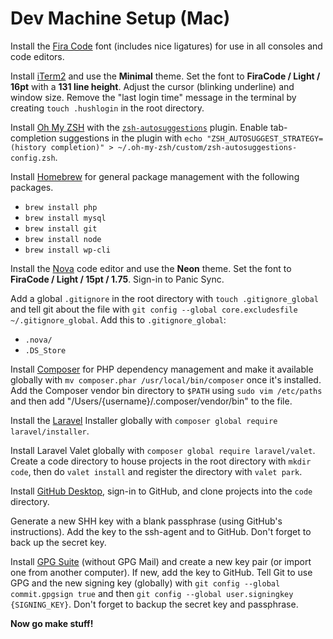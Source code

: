 # Dev Machine Setup (Mac)

Install the [Fira Code](https://github.com/tonsky/FiraCode) font (includes nice ligatures) for use in all consoles and code editors.

Install [iTerm2](https://iterm2.com/index.html) and use the **Minimal** theme. Set the font to **FiraCode / Light / 16pt** with a **131 line height**. Adjust the cursor (blinking underline) and window size. Remove the "last login time" message in the terminal by creating `touch .hushlogin` in the root directory.

Install [Oh My ZSH](https://ohmyz.sh) with the [`zsh-autosuggestions`](https://github.com/zsh-users/zsh-autosuggestions) plugin. Enable tab-completion suggestions in the plugin with `echo "ZSH_AUTOSUGGEST_STRATEGY=(history completion)" > ~/.oh-my-zsh/custom/zsh-autosuggestions-config.zsh`.

Install [Homebrew](https://brew.sh) for general package management with the following packages.

-   `brew install php`
-   `brew install mysql`
-   `brew install git`
-   `brew install node`
-   `brew install wp-cli`

Install the [Nova](https://nova.app) code editor and use the **Neon** theme. Set the font to **FiraCode / Light / 15pt / 1.75**. Sign-in to Panic Sync.

Add a global `.gitignore` in the root directory with `touch .gitignore_global` and tell git about the file with `git config --global core.excludesfile ~/.gitignore_global`. Add this to `.gitignore_global`:

-   `.nova/`
-   `.DS_Store`

Install [Composer](https://getcomposer.org) for PHP dependency management and make it available globally with `mv composer.phar /usr/local/bin/composer` once it's installed. Add the Composer vendor bin directory to `$PATH` using `sudo vim /etc/paths` and then add "/Users/{username}/.composer/vendor/bin" to the file.

Install the [Laravel](https://laravel.com) Installer globally with `composer global require laravel/installer`.

Install Laravel Valet globally with `composer global require laravel/valet`. Create a code directory to house projects in the root directory with `mkdir code`, then do `valet install` and register the directory with `valet park`.

Install [GitHub Desktop](https://desktop.github.com), sign-in to GitHub, and clone projects into the `code` directory.

Generate a new SHH key with a blank passphrase (using GitHub's instructions). Add the key to the ssh-agent and to GitHub. Don't forget to back up the secret key.

Install [GPG Suite](https://gpgtools.org) (without GPG Mail) and create a new key pair (or import one from another computer). If new, add the key to GitHub. Tell Git to use GPG and the new signing key (globally) with `git config --global commit.gpgsign true` and then `git config --global user.signingkey {SIGNING_KEY}`. Don't forget to backup the secret key and passphrase.

**Now go make stuff!**
